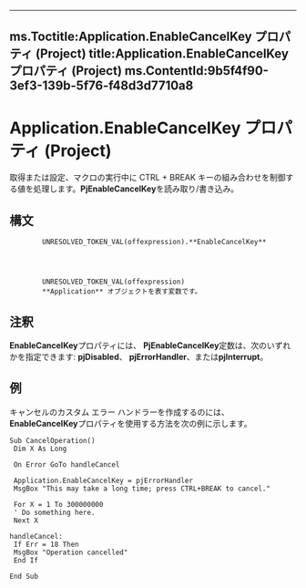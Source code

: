 

---
ms.Toctitle:Application.EnableCancelKey プロパティ (Project)
title:Application.EnableCancelKey プロパティ (Project)
ms.ContentId:9b5f4f90-3ef3-139b-5f76-f48d3d7710a8
---
# Application.EnableCancelKey プロパティ (Project)




取得または設定、マクロの実行中に CTRL + BREAK キーの組み合わせを制御する値を処理します。**PjEnableCancelKey**を読み取り/書き込み。

## 構文

            UNRESOLVED_TOKEN_VAL(offexpression).**EnableCancelKey**




            UNRESOLVED_TOKEN_VAL(offexpression)
            **Application** オブジェクトを表す変数です。



## 注釈
**EnableCancelKey**プロパティには、 **PjEnableCancelKey**定数は、次のいずれかを指定できます: **pjDisabled**、 **pjErrorHandler**、または**pjInterrupt**。



## 例
キャンセルのカスタム エラー ハンドラーを作成するのには、 **EnableCancelKey**プロパティを使用する方法を次の例に示します。

```vba
Sub CancelOperation() 
 Dim X As Long 
 
 On Error GoTo handleCancel 
 
 Application.EnableCancelKey = pjErrorHandler 
 MsgBox "This may take a long time; press CTRL+BREAK to cancel." 
 
 For X = 1 To 300000000 
 ' Do something here. 
 Next X 
 
handleCancel: 
 If Err = 18 Then 
 MsgBox "Operation cancelled" 
 End If 
 
End Sub
```





